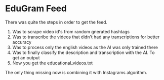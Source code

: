 # EduGram Feed

There was quite the steps in order to get the feed.

1. Was to scrape video id's from random gnerated hashtags 
2. Was to transcribe the videos that didn't had any transcriptions for better accuracy
3. Was to process only the english videos as the AI was only trained there
4. Was to finally classify the description and transcription with the AI. To get an output
5. Now you get the educational_videos.txt 

The only thing missing now is combining it with Instagrams algorithm.
